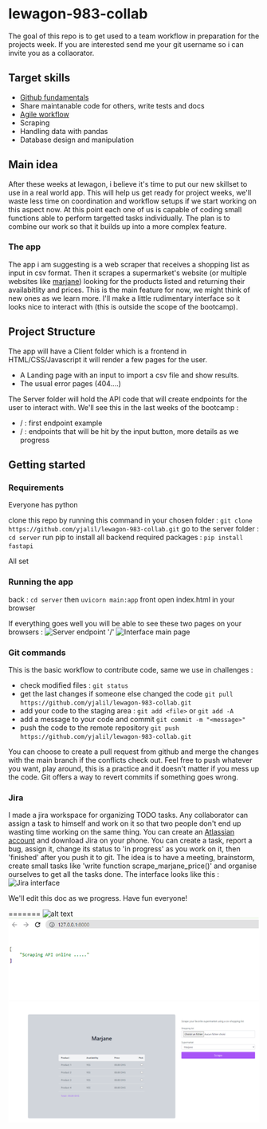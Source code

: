 # lewagon-983-collab
The goal of this repo is to get used to a team workflow in preparation for the projects week. If you are interested send me your git username so i can invite you as a collaorator.

## Target skills
* [Github fundamentals](https://youtu.be/HVsySz-h9r4)
* Share maintanable code for others, write tests and docs
* [Agile workflow](https://www.atlassian.com/agile/project-management/workflow)
*  Scraping 
* Handling data with pandas
* Database design and manipulation


## Main idea
After these weeks at lewagon, i believe it's time to put our new skillset to use in a real world app. This will help us get ready for project weeks, we'll waste less time on coordination and workflow setups if we start working on this aspect now. At this point each one of us is capable of coding small functions able to perform targetted tasks individually. The plan is to combine our work so that it builds up into a more complex feature. 

### The app
The app i am suggesting is a web scraper that receives a shopping list as input in csv format. Then it scrapes a supermarket's website (or multiple websites like [marjane](https://www.marjane.ma/)) looking for the products listed and returning their availabitlity and prices. This is the main feature for now, we might think of new ones as we learn more.  I'll make a little rudimentary interface so it looks nice to interact with (this is outside the scope of the bootcamp).

## Project Structure 
The app will have  a Client folder which is a frontend in HTML/CSS/Javascript it will render a few pages for the user. 
* A Landing page with an input to import a csv file and show results. 
* The usual error pages (404....)

The Server folder will hold the API code that will create endpoints for the user to interact with. We'll see this in the last weeks of the bootcamp :
* / : first endpoint example
* /<scrape> : endpoints that will be hit by the input button, more details as we progress 

## Getting started 
### Requirements
Everyone has python

clone this repo by running this command in your chosen folder :
`git clone https://github.com/yjalil/lewagon-983-collab.git`
go to the server folder :
`cd server`
run pip to install all backend required packages :
`pip install fastapi`

All set

### Running the app
back :
`cd server` then
`uvicorn main:app`
front
open index.html in your browser

If everything goes well you will be able to see these two pages on your browsers : 
![Server endpoint '/']('/screenshots/server.png?')
![Interface main page]('/screenshots/client.png')

### Git commands 

This is the basic workflow to contribute code, same we use in challenges :
* check modified files :
`git status`
* get the last changes if someone else changed the code 
`git pull https://github.com/yjalil/lewagon-983-collab.git`
* add your code to the staging area :
`git add <file>` or `git add -A`
* add a message to your code and commit
`git commit -m "<message>"`
* push the code to the remote repository
`git push https://github.com/yjalil/lewagon-983-collab.git`
 
 You can choose to create a pull request from github and merge the changes with the main branch if the conflicts check out. Feel free to push whatever you want, play around, this is a practice and it doesn't matter if you mess up the code. Git offers a way to revert commits if something goes wrong.

### Jira
I made a jira workspace for organizing TODO tasks. Any collaborator can assign a task to himself and work on it so that two people don't end up wasting time working on the same thing. You can create an [Atlassian account](https://www.atlassian.com/) and download Jira on your phone. You can create a task, report a bug, assign it, change its status to 'in progress' as you work on it, then 'finished' after you push it to git. The idea is to have a meeting, brainstorm, create small tasks like 'write function scrape_marjane_price()' and organise ourselves to get all the tasks done. The interface looks like this :
![Jira interface]('/screenshots/jira.jpg')

 We'll edit this doc as we progress. Have fun everyone! 

=======
![alt text](https://github.com/[username]/[reponame]/blob/[branch]/image.jpg?raw=true)
![Server endpoint '/'](https://github.com/yjalil/lewagon-983-collab/blob/main/screenshots/server.png)
![Interface main page](https://github.com/yjalil/lewagon-983-collab/blob/main/screenshots/client.png)

